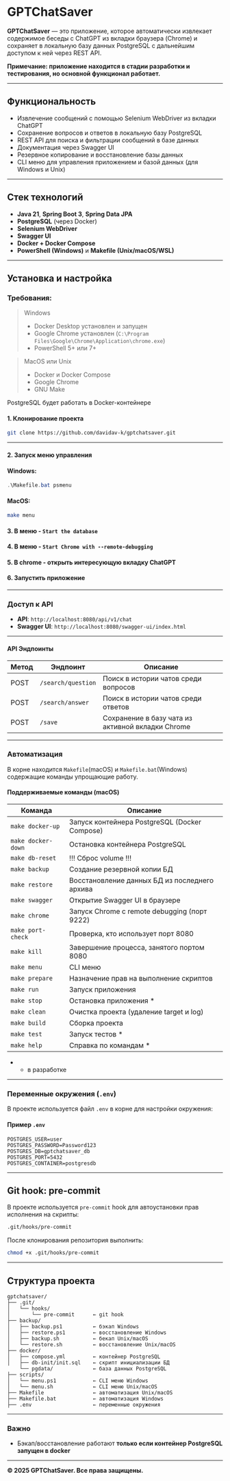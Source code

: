 # GPTChatSaver

**GPTChatSaver** — это приложение, 
которое автоматически извлекает содержимое беседы с ChatGPT 
из вкладки браузера (Chrome) и сохраняет в локальную базу данных PostgreSQL
с дальнейшим доступом к ней через REST API.


**Примечание: приложение находится в стадии разработки и тестирования, но основной функционал работает.**

---

## Функциональность

- Извлечение сообщений с помощью Selenium WebDriver из вкладки ChatGPT
- Сохранение вопросов и ответов в локальную базу PostgreSQL
- REST API для поиска и фильтрации сообщений в базе данных 
- Документация через Swagger UI
- Резервное копирование и восстановление базы данных
- CLI меню для управления приложением и базой данных (для Windows и Unix)

---

## Стек технологий

- **Java 21**, **Spring Boot 3**, **Spring Data JPA**
- **PostgreSQL** (через Docker)
- **Selenium WebDriver**
- **Swagger UI**
- **Docker + Docker Compose**
- **PowerShell (Windows)** и **Makefile (Unix/macOS/WSL)**

---

## Установка и настройка

### Требования:
>Windows 
>- Docker Desktop установлен и запущен
>- Google Chrome установлен (`C:\Program Files\Google\Chrome\Application\chrome.exe`)
>- PowerShell 5+ или 7+

>MacOS или Unix
>- Docker и Docker Compose
>- Google Chrome
>- GNU Make

PostgreSQL будет работать в Docker-контейнере

#### 1. Клонирование проекта

```bash
git clone https://github.com/davidav-k/gptchatsaver.git
```

---

#### 2. Запуск меню управления
#### Windows:
```powershell
.\Makefile.bat psmenu
```
#### MacOS:
```bash
make menu
``` 

#### 3.  В меню - `Start the database`

#### 4.  В меню - `Start Chrome with --remote-debugging`

#### 5.  В chrome - открыть интересующую вкладку ChatGPT

#### 6.  Запустить приложение

---

###  Доступ к API

- **API**: `http://localhost:8080/api/v1/chat`
- **Swagger UI**: `http://localhost:8080/swagger-ui/index.html`

---

#### API Эндпоинты

| Метод | Эндпоинт                       | Описание                                |
| ----- | ------------------------------ |-----------------------------------------|
| POST  | `/search/question` | Поиск в истории чатов среди вопросов                |
| POST  | `/search/answer`   | Поиск в истории чатов среди ответов                 |
| POST  | `/save`            | Сохранение в базу чата из активной вкладки Chrome   |

---

### Автоматизация

В корне находится `Makefile`(macOS) и `Makefile.bat`(Windows) содержащие команды упрощающие работу.

#### Поддерживаемые команды (macOS)

| Команда            | Описание                                      |
|--------------------|-----------------------------------------------|
| `make docker-up`   | Запуск контейнера PostgreSQL (Docker Compose) |
| `make docker-down` | Остановка контейнера PostgreSQL               |
| `make db-reset`    | !!! Сброс volume !!!                          |
| `make backup`      | Создание резервной копии БД                   |
| `make restore`     | Восстановление данных БД из последнего архива |
| `make swagger`     | Открытие Swagger UI в браузере                |
| `make chrome`      | Запуск Chrome с remote debugging (порт 9222)  |
| `make port-check`  | Проверка, кто использует порт 8080            |
| `make kill`        | Завершение процесса, занятого портом 8080     |
| `make menu`        | CLI меню                                      |
| `make prepare`     | Назначение прав на выполнение скриптов        |
| `make run`         | Запуск приложения                             |
| `make stop`        | Остановка приложения *                        |
| `make clean`       | Очистка проекта (удаление target и log)       |
| `make build`       | Сборка проекта                                |
| `make test`        | Запуск тестов *                               |
| `make help`        | Справка по командам *                         |

* - в разработке

---

### Переменные окружения (`.env`)

В проекте используется файл `.env` в корне для настройки окружения:

#### Пример `.env`

```dotenv
POSTGRES_USER=user
POSTGRES_PASSWORD=Password123
POSTGRES_DB=gptchatsaver_db
POSTGRES_PORT=5432
POSTGRES_CONTAINER=postgresdb
```

---

## Git hook: pre-commit

В проекте используется `pre-commit` hook для автоустановки прав исполнения на скрипты:

```bash
.git/hooks/pre-commit
```

После клонирования репозитория выполнить:

```bash
chmod +x .git/hooks/pre-commit
```


---
## Структура проекта

```
gptchatsaver/
├── .git/
│   └── hooks/
│       └── pre-commit      ← git hook
├── backup/
│   ├── backup.ps1          ← бэкап Windows
│   ├── restore.ps1         ← восстановление Windows
│   ├── backup.sh           ← бекап Unix/macOS
│   └── restore.sh          ← восстановление Unix/macOS
├── docker/
│   ├── compose.yml         ← контейнер PostgreSQL
│   ├── db-init/init.sql    ← скрипт инициализации БД
    └── pgdata/             ← база данных PostgreSQL
├── scripts/
│   └── menu.ps1            ← CLI меню Windows
│   └── menu.sh             ← CLI меню Unix/macOS
├── Makefile                ← автоматизация Unix/macOS
├── Makefile.bat            ← автоматизация Windows
├── .env                    ← переменные окружения 
```

---


### Важно

- Бэкап/восстановление работают **только если контейнер PostgreSQL запущен в docker**


---

**© 2025 GPTChatSaver. Все права защищены.**